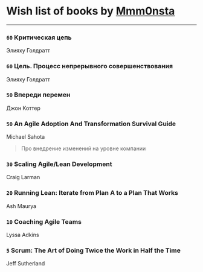 # Wish list of books by [Mmm0nsta](https://www.facebook.com/app_scoped_user_id/920784524722527/)
---

### `60` Критическая цепь
Элияху Голдратт

### `60` Цель. Процесс непрерывного совершенствования
Элияху Голдратт

### `50` Впереди перемен
Джон Коттер

### `50` An Agile Adoption And Transformation Survival Guide
Michael Sahota
> Про внедрение изменений на уровне компании

### `30` Scaling Agile/Lean Development
Craig Larman

### `20` Running Lean: Iterate from Plan A to a Plan That Works
Ash Maurya

### `10` Coaching Agile Teams
Lyssa Adkins

### `5` Scrum: The Art of Doing Twice the Work in Half the Time
Jeff Sutherland


